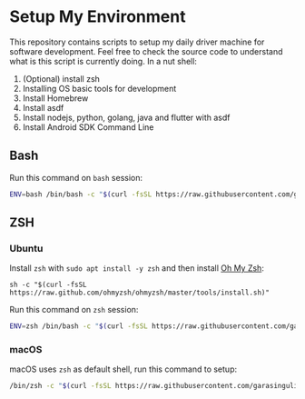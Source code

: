 # Setup My Environment

This repository contains scripts to setup my daily driver machine for software development. Feel free to check the source code to understand what is this script is currently doing. In a nut shell:

1. (Optional) install zsh
2. Installing OS basic tools for development
3. Install Homebrew
4. Install asdf
5. Install nodejs, python, golang, java and flutter with asdf
6. Install Android SDK Command Line

## Bash

Run this command on `bash` session:

```bash
ENV=bash /bin/bash -c "$(curl -fsSL https://raw.githubusercontent.com/garasingulik/setupmyenv/main/setup-ubuntu.sh)"
```

## ZSH

### Ubuntu

Install `zsh` with `sudo apt install -y zsh` and then install [Oh My Zsh](https://ohmyz.sh/):

```
sh -c "$(curl -fsSL https://raw.github.com/ohmyzsh/ohmyzsh/master/tools/install.sh)"
```

Run this command on `zsh` session:

```zsh
ENV=zsh /bin/bash -c "$(curl -fsSL https://raw.githubusercontent.com/garasingulik/setupmyenv/main/setup-ubuntu.sh)"
```

### macOS

macOS uses `zsh` as default shell, run this command to setup:

```zsh
/bin/zsh -c "$(curl -fsSL https://raw.githubusercontent.com/garasingulik/setupmyenv/main/setup-macos.sh)"
```
